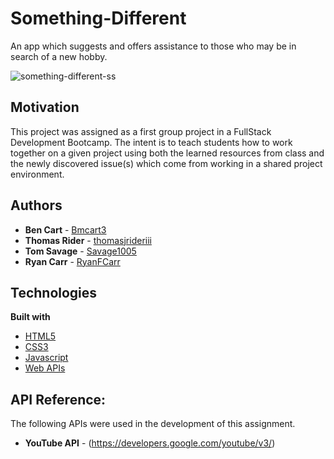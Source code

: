 # Something-Different

An app which suggests and offers assistance to those who may be in search of a new hobby.

![something-different-ss](https://user-images.githubusercontent.com/61035701/82154786-5209f500-983e-11ea-8afc-868d72381c2a.jpg)

## Motivation

This project was assigned as a first group project in a FullStack Development Bootcamp. The intent is to teach students how to work together on a given project using both the learned resources from class and the newly discovered issue(s) which come from working in a shared project environment.

## Authors

* **Ben Cart** - [Bmcart3](https://github.com/Bmcart3)
* **Thomas Rider** - [thomasjrideriii](https://github.com/thomasjrideriii)
* **Tom Savage** - [Savage1005](https://github.com/Savage1005)
* **Ryan Carr** - [RyanFCarr](https://github.com/RyanFCarr)

## Technologies

<b>Built with</b>
- [HTML5](https://developer.mozilla.org/en-US/docs/Web/Guide/HTML/HTML5)
- [CSS3](https://developer.mozilla.org/en-US/docs/Web/CSS)
- [Javascript](https://developer.mozilla.org/en-US/docs/Web/JavaScript)
- [Web APIs](https://developer.mozilla.org/en-US/docs/Web/API)

## API Reference:

The following APIs were used in the development of this assignment.

* **YouTube API** - (https://developers.google.com/youtube/v3/)
